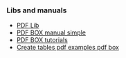### Libs and manuals

- [PDF Lib](https://github.com/dhorions/boxable)
- [PDF BOX manual simple](https://www.baeldung.com/java-pdf-creation)
- [PDF BOX tutorials](https://www.tutorialspoint.com/pdfbox/pdfbox_environment.htm)
- [Create tables pdf examples pdf box](https://github.com/vandeseer/easytable/blob/master/src/test/java/org/vandeseer/integrationtest/ExcelLikeExampleTest.java)
